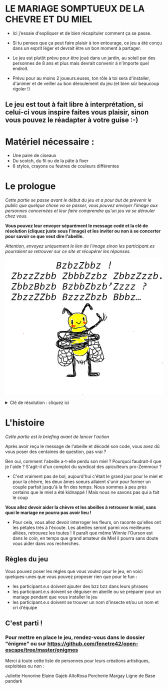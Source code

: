 # LE MARIAGE SOMPTUEUX DE LA CHEVRE ET DU MIEL

- Ici j'essaie d'expliquer et de bien récapituler comment ça se passe.

- Si tu penses que ça peut faire plaisir à ton entourage, ce jeu a été conçu dans un esprit léger et devrait être un bon moment à partager. 

- Le jeu est plutôt prévu pour être joué dans un jardin, au soleil par des personnes de 8 ans et plus mais devrait convenir à n'importe quel endroit. 

- Prévu pour au moins 2 joueurs.euses, ton rôle à toi sera d'installer, d'animer et de veiller au bon déroulement du jeu (et bien sûr beaucoup rigoler !)

## Le jeu est tout à fait libre à interprétation, si celui-ci vous inspire faites vous plaisir, sinon vous pouvez le réadapter à votre guise :-)

# Matériel nécessaire :

- Une paire de ciseaux
- Du scotch, du fil ou de la pâte à fixer
- 6 stylos, crayons ou feutres de couleurs différentes

# Le prologue

*Cette partie se passe avant le début du jeu et a pour but de prévenir le public que quelque chose va se passer, vous pouvez envoyer l'image aux personnes concernées et leur faire comprendre qu'un jeu va se dérouler chez vous.*

**Vous pouvez leur envoyer séparément le message codé et la clé de résolution (cliquez juste sous l'image) et les inviter ou non à se concerter pour savoir ce que veut dire l'abeille.**

*Attention, envoyez uniquement le lien de l'image sinon les participant.es pourraient se retrouver sur ce site et récupérer les réponses.*

![](./img/img02.png)

<details>
  <summary>Clé de résolution : cliquez ici</summary>
  
  ![](./img/clé_résolution1.png)
  
</details>


# L'histoire

*Cette partie est le briefing avant de lancer l'action*

Après avoir reçu le message de l'abeille et décodé son code, vous avez dû vous poser des centaines de question, pas vrai ?

Ben oui, comment l'abeille a-t-elle perdu son miel ? Pourquoi faudrait-il que je l'aide ? S'agit-il d'un complot du syndicat des apiculteurs pro-Zemmour ? 

- C'est vraiment pas de bol, aujourd'hui c'était le grand jour pour le miel et pour la chèvre, les deux âmes soeurs allaient s'unir pour former un couple parfait jusqu'à la fin des temps. Nous sommes à peu près certains que le miel a été kidnappé ! Mais nous ne savons pas qui a fait le coup

**Vous allez devoir aider la chèvre et les abeilles à retrouver le miel, sans quoi le mariage ne pourra pas avoir lieu !**

- Pour cela, vous allez devoir interroger les fleurs, on raconte qu'elles ont les pétales très à l'écoute. 
Les abeilles seront parmi vos meilleures alliées, retrouvez les toutes ! 
Il paraît que même Winnie l'Ourson est dans le coin, en temps que grand amateur de Miel il pourra sans doute vous aider dans vos recherches.

## Règles du jeu

Vous pouvez poser les règles que vous voulez pour le jeu, en voici quelques-unes que vous pouvez proposer rien que pour le fun :
- les participant.e.s doivent ajouter des bzz bzz dans leurs phrases
- les participant.e.s doivent se déguiser en abeille ou se préparer pour un mariage pendant que vous installer le jeu
- les participant.e.s doivent se trouver un nom d'insecte et/ou un nom et cri d'équipe

## C'est parti !

### Pour mettre en place le jeu, rendez-vous dans le dossier "énigme" ou sur https://github.com/fenetre42/open-escape/tree/master/enigmes

Merci à toute cette liste de personnes pour leurs créations artistiques, exploitées ou non :

Juliette
Honorine
Elaine
Gajeb
AltoRosa
Porcherie
Margay
Ligne de Base
pandark
